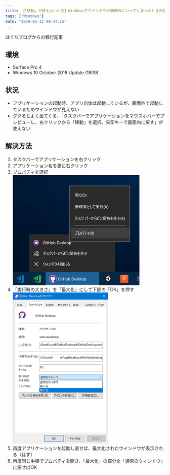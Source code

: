 ```yaml
---
title: 【「移動」が使えないとき】Windowsでウインドウが画面外にいってしまったときの戻し方
tags: ["Windows"]
date: "2019-05-12 09:47:15"
---
```


<div class="alert info">
はてなブログからの移行記事
</div>

## 環境
* Surface Pro 4
* Windows 10 October 2018 Update (1809)

## 状況
* アプリケーションの起動時、アプリ自体は起動しているが、画面外で起動しているためウインドウが見えない
* ググるとよく出てくる、「タスクバーでアプリケーションをマウスホバーでプレビューし、右クリックから「移動」を選択、矢印キーで画面内に戻す」が使えない

## 解決方法

1. タスクバーでアプリケーションを右クリック
1. アプリケーション名を更に右クリック
1. プロパティを選択  
![20190512093836](20190512093836.png)
1. 「実行時の大きさ」を「最大化」にして下部の「OK」を押す  
![20190512094657](20190512094657.png)
1. 再度アプリケーションを起動し直せば、最大化されたウインドウが表示される（はず）
1. 再度同じ手順でプロパティを開き、「最大化」の部分を「通常のウィンドウ」に戻せばOK

